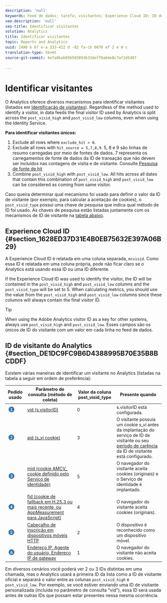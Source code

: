 ```yaml
---
description: 'null'
keywords: Feed de dados; tarefa; visitantes; Experience Cloud ID; ID do visitante do Analytics; identify
seo-description: 'null'
seo-title: Identificar visitantes
solution: Analytics
title: Identificar visitantes
topic: Reports and Analytics
uuid: 2490 b 67 e-a 333-422 d -82 fa-cb 0670 ef 2 e 0 c
translation-type: tm+mt
source-git-commit: 4e7a8bab956503093633deff0a64e8c7af2d5497

---
```



# Identificar visitantes

O Analytics oferece diversos mecanismos para identificar visitantes (listados em [Identificação de visitantes](../../../export/analytics-data-feed/c-df-contents/datafeeds-visid.md#concept_BE966BABA7D0475BB706BC6676B8FA11)). Regardless of the method used to identify a visitor, in data feeds the final visitor ID used by Analytics is split across the `post_visid_high` and `post_visid_low` columns, even when using the Identity Service.

**Para identificar visitantes únicos:**

1. Exclude all rows where `exclude_hit > 0`.
1. Exclude all rows with `hit_source = 5,7,8,9`. 5, 8 e 9 são linhas de resumo carregadas por meio de fontes de dados. 7 representa os carregamentos de fonte de dados da ID de transação que não devem ser incluídos nas contagens de visita e de visitante. Consulte [Pesquisa de fonte de hit](../../../export/analytics-data-feed/c-df-contents/datafeeds-hit-source.md#concept_FE4C114F6A524F7593D5CAC944C36C42)
1. Combine `post_visid_high` with `post_visid_low`. All hits across all dates that contain this combination of `post_visid_high` and `post_visid_low` can be considered as coming from same visitor.

Caso queira determinar qual mecanismo foi usado para definir o valor da ID de visitante (por exemplo, para calcular a aceitação de cookies), o `post_visid_type` possui uma chave de pesquisa que indica qual método de ID foi usado. As chaves de pesquisa estão listadas juntamente com os mecanismos de ID de visitante na [tabela abaixo](../../../export/analytics-data-feed/c-df-contents/datafeeds-visid.md#table_D267D36451F643D1BB68AF6FEAA6AD1A).

## Experience Cloud ID {#section_1628ED37D31E4B0EB75632E397A06B29}

A Experience Cloud ID é relatada em uma coluna separada, `mcvisid`. Como essa ID é relatada em uma coluna própria, pode não ficar claro se o Analytics está usando essa ID ou uma ID diferente.

If the Experience Cloud ID was used to identify the visitor, the ID will be contained in the `post_visid_high` and `post_visid_low` columns and the `post_visid_type` will be set to 5. When calculating metrics, you should use the value from the `post_visid_high` and `post_visid_low` columns since these columns will always contain the final visitor ID.

>[!TIP]
>
> When using the Adobe Analytics visitor ID as a key for other systems, always use `post_visid_high` and `post_visid_low`. Esses campos são os únicos de ID do visitante com um valor em cada linha no feed de dados.

## ID de visitante do Analytics {#section_DE1DC9FC9B6D4388995B70E35B8BCDDF}

Existem várias maneiras de identificar um visitante no Analytics (listadas na tabela a seguir em ordem de preferência):

| Pedido usado | Parâmetro de consulta (método de coleta) | Valor da coluna post_visid_type | Presente quando |
|---|---|---|---|
| ![](assets/step1_icon.png) | [vid (s.visitorID)](https://marketing.adobe.com/resources/help/en_US/sc/implement/?f=visid_custom) | 0 | s.visitorID está configurada. |
| ![](assets/step2_icon.png) | [aid (s_vi cookie)](https://marketing.adobe.com/resources/help/en_US/sc/implement/?f=visid_analytics) | 3 | O visitante possuía um cookie s_vi antes da implantação do serviço de ID de visitante ou seu [período de carência](https://marketing.adobe.com/resources/help/en_US/mcvid/?f=mcvid_grace_period) da ID de visitante está configurado. |
| ![](assets/step3_icon.png) | [mid (cookie AMCV_ cookie definido pelo Serviço de identidade)](https://marketing.adobe.com/resources/help/en_US/mcvid/) | 5 | O navegador do visitante aceita cookies (originais) e o Serviço de identidade é implantado. |
| ![](assets/step4_icon.png) | [fid (cookie de fallback em H.25.3 ou mais recente, ou AppMeasurement para JavaScript)](https://marketing.adobe.com/resources/help/en_US/sc/implement/?f=visid_fallback) | 4 | O navegador do visitante aceita cookies (originais). |
| ![](assets/step5_icon.png) | [Cabeçalho de inscrição em dispositivos móveis HTTP](https://marketing.adobe.com/resources/help/en_US/sc/implement/?f=visid_mobile) | 2 | O dispositivo é reconhecido como um dispositivo móvel. |
| ![](assets/step6_icon.png) | [Endereço IP, Agente do usuário, Endereço IP de gateway](https://marketing.adobe.com/resources/help/en_US/sc/implement/?f=visid_fallback) | 1 | O navegador do visitante não aceita cookies. |

Em diversos cenários você poderá ver 2 ou 3 IDs distintas em uma chamada, mas o Analytics usará a primeira ID da lista como a ID de visitante oficial e separará o valor entre as colunas `post_visid_high` e `post_visid_low`. Por exemplo, se você estiver enviando uma ID de visitante personalizada (incluída no parâmetro de consulta "vid"), essa ID será usada antes de outras IDs que possam estar presentes nessa mesma ocorrência.
